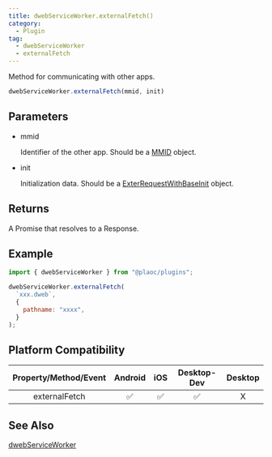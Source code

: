 ```yaml
---
title: dwebServiceWorker.externalFetch()
category:
  - Plugin
tag:
  - dwebServiceWorker
  - externalFetch
---
```


Method for communicating with other apps.

```js
dwebServiceWorker.externalFetch(mmid, init)
```

## Parameters

- mmid

  Identifier of the other app. 
  Should be a [MMID](../../interface/mmid/index.md) object.

- init

  Initialization data.
  Should be a [ExterRequestWithBaseInit](../../interface/exter-request-with-base-init/index.md) object.

## Returns

A Promise that resolves to a Response.

## Example

```js
import { dwebServiceWorker } from "@plaoc/plugins";

dwebServiceWorker.externalFetch(
  `xxx.dweb`,
  {
    pathname: "xxxx",
  }  
);
```

## Platform Compatibility

| Property/Method/Event | Android | iOS | Desktop-Dev | Desktop |
|:---------------------:|:-------:|:---:|:-----------:|:-------:|
| externalFetch         | ✅      | ✅  | ✅          | X       |

## See Also
[dwebServiceWorker](../index.md)